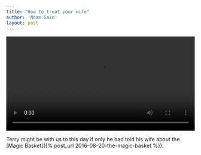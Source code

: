 ```yaml
---
title: "How to treat your wife"
author: 'Noam Sain'
layout: post
---
```


<video controls width="100%" src="/assets/2021/2021-02-how-to-treat-your-spouse.mp4" title="How to treat your wife"></video>

Terry might be with us to this day if only he had told his wife about the [Magic Basket]({% post_url 2016-08-20-the-magic-basket %}).
